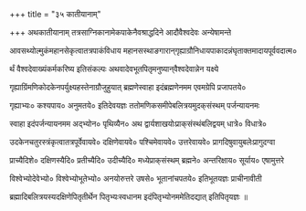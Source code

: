 +++
title = "३५ कातीयानाम्"

+++
अथकातीयानाम् तत्रसाग्निकानामेकपाकेनैवश्राद्धदिने आदौवैश्वदेवः अन्येषामन्ते

आवसथ्योल्मुकंमहानसेकृत्वातत्रपाकंविधाय महानसस्थाङगारान्‌गृह्याग्रौनिधायपाकादन्नंघृताक्तमादायपूर्ववदात्म०

र्थं वैश्वदेवाख्यंकर्मकरिष्य इतिसंकल्पः अथवादेवभूतपितृमनुष्यान्‌वैश्‍वदेवान्नेन यक्ष्ये

गृह्याग्रिंमणिकोदकेनपर्युक्ष्यहस्तेनाग्रौजुहुयात् ब्रह्मणेस्वाहा इदंब्रह्मणेनमम एवमग्रेपि प्रजापतये०

गृह्याभ्यः० कश्यपाय० अनुमतये० इतिदेवयज्ञः ततोमणिकसमीपेबलित्रयमुदक्‌संस्थम् पर्जन्यायनमः

स्वाहा इदंपर्जन्यायनमम अद्‌भ्योन० पृथिव्यैन० अथ द्वार्यशाखयोःप्राक्‌संस्थंबलिद्वयम् धात्रे० विधात्रे०

उदकेनचतुरस्त्रंकृत्वातत्रपूर्वेवायवे० दक्षिणेवायवे० पश्चिमेवायवे० उत्तरेवायवे० प्रागदिषुवायुबलेःप्रागुदग्वा

प्राच्यैदिशे० दक्षिणस्यैदि० प्रतीच्यैदि० उदीच्यैदि० मध्येप्राक्‌संस्थम् ब्रह्मने० अन्तरिक्षाय० सूर्याय० एषामुत्तरे

विश्वेभ्योदेवेभ्यो० विश्‍वेभ्योभूतेभ्यो० अनयोरुत्तरे उषसे० भूतानांचपतये० इतिभूतयज्ञः प्राचीनावीती

ब्रह्मादिबलित्रयस्यदक्षिणेपितृतीर्थेन पितृभ्यःस्वधानम इदंपितृभ्योनममेतिदद्यात् इतिपितृयज्ञः ॥
